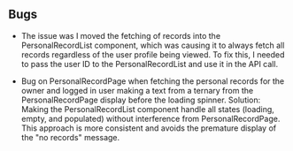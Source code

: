 


## Bugs
-   The issue was I moved the fetching of records into the PersonalRecordList component, which was causing it to always fetch all records regardless of the user profile being viewed. To fix this, I needed to pass the user ID to the PersonalRecordList and use it in the API call.

-   Bug on PersonalRecordPage when fetching the personal records for the owner and logged in user making a text from a ternary from the PersonalRecordPage display before the loading spinner.
Solution: Making the PersonalRecordList component handle all states (loading, empty, and populated) without interference from PersonalRecordPage. This approach is more consistent and avoids the premature display of the "no records" message.
